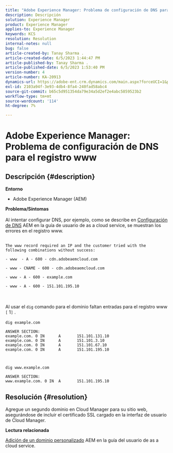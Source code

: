 ```yaml
---
title: "Adobe Experience Manager: Problema de configuración de DNS para el registro www"
description: Descripción
solution: Experience Manager
product: Experience Manager
applies-to: Experience Manager
keywords: KCS
resolution: Resolution
internal-notes: null
bug: false
article-created-by: Tanay Sharma .
article-created-date: 6/5/2023 1:44:47 PM
article-published-by: Tanay Sharma .
article-published-date: 6/5/2023 1:53:40 PM
version-number: 4
article-number: KA-20913
dynamics-url: https://adobe-ent.crm.dynamics.com/main.aspx?forceUCI=1&pagetype=entityrecord&etn=knowledgearticle&id=bc720f1f-a703-ee11-8f6e-6045bd006b4b
exl-id: 2103a94f-3e93-4db4-8fa4-240fad58abc4
source-git-commit: b65c5d951354da79e34a5d2ef2e4abc5859523b2
workflow-type: tm+mt
source-wordcount: '114'
ht-degree: 7%

---
```


# Adobe Experience Manager: Problema de configuración de DNS para el registro www

## Descripción {#description}

<b>Entorno</b>
- Adobe Experience Manager (AEM)

<b>Problema/Síntomas</b><br><br>Al intentar configurar DNS, por ejemplo, como se describe en [Configuración de DNS](https://experienceleague.adobe.com/docs/experience-manager-cloud-service/content/implementing/using-cloud-manager/custom-domain-names/configure-dns-settings.html) AEM en la guía de usuario de as a cloud service, se muestran los errores en el registro www. <br><br>

```
The www record required an IP and the customer tried with the following combinations without success:

- www  - A - 600 - cdn.adobeaemcloud.com

- www - CNAME - 600 - cdn.adobeaemcloud.com

- www - A - 600 - example.com

- www - A - 600 - 151.101.195.10
```

<br><br>Al usar el `dig` comando para el dominio faltan entradas para el registro www `[` 1`]` .<br><br>`dig example.com`



```
ANSWER SECTION:
example.com. 0 IN      A       151.101.131.10
example.com. 0 IN      A       151.101.3.10
example.com. 0 IN      A       151.101.67.10
example.com. 0 IN      A       151.101.195.10
```


` `

`dig www.example.com`




```
ANSWER SECTION:
www.example.com. 0 IN  A       151.101.195.10
```



## Resolución {#resolution}


Agregue un segundo dominio en Cloud Manager para su sitio web, asegurándose de incluir el certificado SSL cargado en la interfaz de usuario de Cloud Manager.

<b>Lectura relacionada</b>

[Adición de un dominio personalizado](https://experienceleague.adobe.com/docs/experience-manager-cloud-service/content/implementing/using-cloud-manager/custom-domain-names/add-custom-domain-name.html) AEM en la guía del usuario de as a cloud service.

